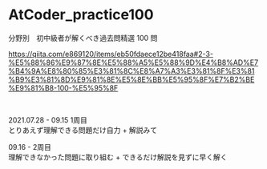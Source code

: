 # AtCoder_practice100
分野別　初中級者が解くべき過去問精選 100 問
<br>

https://qiita.com/e869120/items/eb50fdaece12be418faa#2-3-%E5%88%86%E9%87%8E%E5%88%A5%E5%88%9D%E4%B8%AD%E7%B4%9A%E8%80%85%E3%81%8C%E8%A7%A3%E3%81%8F%E3%81%B9%E3%81%8D%E9%81%8E%E5%8E%BB%E5%95%8F%E7%B2%BE%E9%81%B8-100-%E5%95%8F

<br>

2021.07.28 - 09.15 1周目
<br>
とりあえず理解できる問題だけ自力 + 解説みて



09.16 - 2周目
<br>
理解できなかった問題に取り組む + できるだけ解説を見ずに早く解く